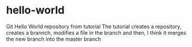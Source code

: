 # hello-world
Git Hello World repository from tutorial
The tutorial creates a repository, creates a brannch, modifies a file in the branch and then, I think it merges the new branch into the master branch
